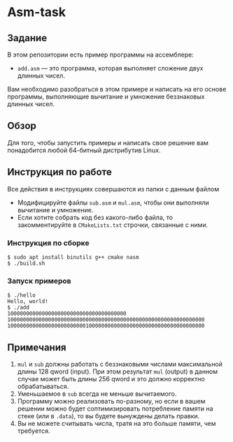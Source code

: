 # Asm-task

## Задание
В этом репозитории есть пример программы на ассемблере:
* `add.asm` — это программа, которая выполняет сложение двух длинных чисел.

Вам необходимо разобраться в этом примере и написать на его основе программы, выполняющие вычитание и умножение беззнаковых длинных чисел.

## Обзор
Для того, чтобы запустить примеры и написать свое решение вам понадобится любой 64-битный дистрибутив Linux.

## Инструкция по работе
Все действия в инструкциях совершаются из папки с данным файлом

* Модифицируйте файлы `sub.asm` и `mul.asm`, чтобы они выполняли вычитание и умножение.
* Если хотите собрать код без какого-либо файла, то закомментируйте в `CMakeLists.txt` строчки, связанные с ними.

### Инструкция по сборке
```console
$ sudo apt install binutils g++ cmake nasm
$ ./build.sh
```

### Запуск примеров
```console
$ ./hello
Hello, world!
$ ./add
10000000000000000000000000000000000000
100000000000000000000000000000000000000000000000000000000000000
100000000000000000000000010000000000000000000000000000000000000
```

## Примечания
1. `mul` и `sub` должны работать с беззнаковыми числами максимальной длины 128 qword (input). При этом результат `mul` (output) в данном случае может быть длины 256 qword и это должно корректно обрабатываться.
2. Уменьшаемое в `sub` всегда не меньше вычитаемого.
3. Программу можно реализовать по-разному, но если в вашем решении можно будет соптимизировать потребление памяти на стеке (или в `.data`), то вы будете вынуждены делать правки.
4. Вы не можете считывать числа, тратя на это больше памяти, чем требуется.
